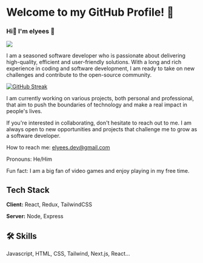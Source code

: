 # Welcome to my GitHub Profile! 🎉
### Hi👋 I'm elyees 🧸 

![](https://komarev.com/ghpvc/?username=devmiano&color=green&style=for-the-badge)


I am a seasoned software developer who is passionate about delivering high-quality, efficient and user-friendly solutions. With a long and rich experience in coding and software development, I am ready to take on new challenges and contribute to the open-source community.

[![GitHub Streak](https://streak-stats.demolab.com?user=Kooya3&theme=tokyonight_duo&hide_border=true&border_radius=6.6&date_format=%5BY.%5Dn.j&mode=weekly&sideNums=EB5454&background=0B0B39&border=52EBD9&stroke=EB576D)](https://git.io/streak-stats)

I am currently working on various projects, both personal and professional, that aim to push the boundaries of technology and make a real impact in people's lives.

If you're interested in collaborating, don't hesitate to reach out to me. I am always open to new opportunities and projects that challenge me to grow as a software developer.

How to reach me: elyees.dev@gmail.com

Pronouns: He/Him

Fun fact: I am a big fan of video games and enjoy playing in my free time.
## Tech Stack

**Client:** React, Redux, TailwindCSS

**Server:** Node, Express





## 🛠 Skills
Javascript, HTML, CSS, Tailwind, Next.js, React...

